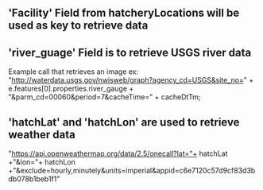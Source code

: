 ## 'Facility' Field from hatcheryLocations will be used as key to retrieve data


## 'river_guage' Field is to retrieve USGS river data
Example call that retrieves an image
ex: "http://waterdata.usgs.gov/nwisweb/graph?agency_cd=USGS&site_no="  + e.features[0].properties.river_gauge + "&parm_cd=00060&period=7&cacheTime=" + cacheDtTm;


## 'hatchLat' and 'hatchLon' are used to retrieve weather data
"https://api.openweathermap.org/data/2.5/onecall?lat="+ hatchLat +"&lon="+ hatchLon +"&exclude=hourly,minutely&units=imperial&appid=c6e7120c57d9cf83d3bdb078b1beb1f1"
